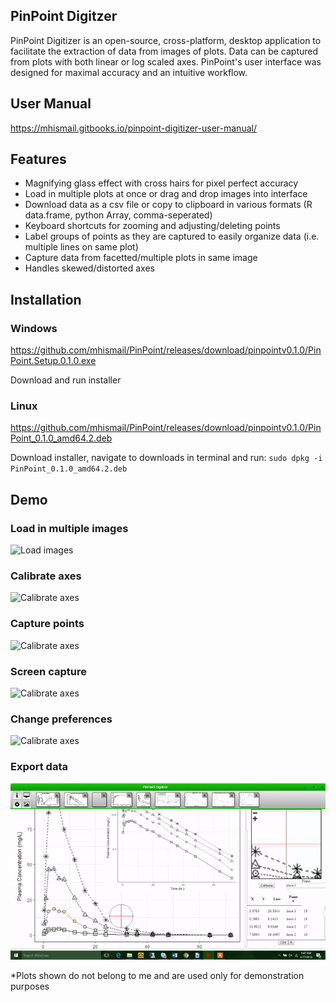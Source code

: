 ## PinPoint Digitzer

PinPoint Digitizer is an open-source, cross-platform, desktop application to facilitate the extraction of data from images of plots. Data can be captured from plots with both linear or log scaled axes. PinPoint's user interface was designed for maximal accuracy and an intuitive workflow. 

## User Manual
https://mhismail.gitbooks.io/pinpoint-digitizer-user-manual/

## Features 

 - Magnifying glass effect with cross hairs for pixel perfect accuracy
 - Load in multiple plots at once or drag and drop images into interface
 - Download data as a csv file or copy to clipboard in various formats (R data.frame, python Array, comma-seperated)
 - Keyboard shortcuts for zooming and adjusting/deleting points
 - Label groups of points as they are captured to easily organize data (i.e. multiple lines on same plot)
 - Capture data from facetted/multiple plots in same image 
 - Handles skewed/distorted axes
 

## Installation 

### Windows
https://github.com/mhismail/PinPoint/releases/download/pinpointv0.1.0/PinPoint.Setup.0.1.0.exe

Download and run installer

### Linux
https://github.com/mhismail/PinPoint/releases/download/pinpointv0.1.0/PinPoint_0.1.0_amd64.2.deb

Download installer, navigate to downloads in terminal and run:
`sudo dpkg -i PinPoint_0.1.0_amd64.2.deb`

## Demo 

### Load in multiple images
![Load images](images/pinpoint-load-images.gif)

### Calibrate axes
![Calibrate axes](images/pinpoint-calibrate-axes.gif)

### Capture points
![Calibrate axes](images/pinpoint-capture-points.gif)

### Screen capture
![Calibrate axes](images/pinpoint-screen-capture.gif)

### Change preferences 
![Calibrate axes](images/pinpoint-change-preferences.gif)

### Export data
![Calibrate axes](images/pinpoint-export-data.gif)

*Plots shown do not belong to me and are used only for demonstration purposes
